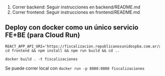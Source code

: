 1) Correr backend: Seguir instrucciones en backend/README.md
2) Correr frontend: Seguir instrucciones en frontend/README.md


## Deploy con docker como un único servicio FE+BE (para Cloud Run)

```
REACT_APP_API_URI='https://fiscalizacion.republicanosunidospba.com.ar/api/v1' cd frontend && npm install && npm run build && cd ..

docker build . -t fiscalizaciones
```


Se puede correr local con `docker run -p 8080:8080 fiscalizaciones `